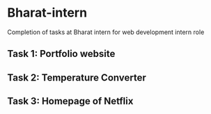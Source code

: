 # Bharat-intern

Completion of tasks at Bharat intern for web development intern role

## Task 1: Portfolio website

## Task 2: Temperature Converter

## Task 3: Homepage of Netflix